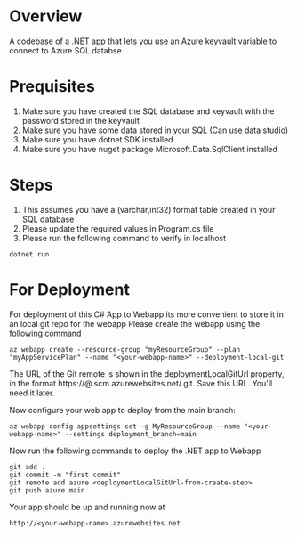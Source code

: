 # Overview
A codebase of a .NET app that lets you use an Azure keyvault variable to connect to Azure SQL databse

# Prequisites

1) Make sure you have created the SQL database and keyvault with the password stored in the keyvault
2) Make sure you have some data stored in your SQL (Can use data studio)
3) Make sure you have dotnet SDK installed
4) Make sure you have nuget package Microsoft.Data.SqlClient installed


# Steps

1) This assumes you have a (varchar,int32) format table created in your SQL database
2) Please update the required values in Program.cs file
3) Please run the following command to verify in localhost 

```
dotnet run
```




# For Deployment
For deployment of this C# App to Webapp
its more convenient to store it in an local git repo for the webapp
Please create the webapp using the following command

```
az webapp create --resource-group "myResourceGroup" --plan "myAppServicePlan" --name "<your-webapp-name>" --deployment-local-git
```

The URL of the Git remote is shown in the deploymentLocalGitUrl property, in the format https://<username>@<your-webapp-name>.scm.azurewebsites.net/<your-webapp-name>.git. Save this URL. You'll need it later.

Now configure your web app to deploy from the main branch:

```
az webapp config appsettings set -g MyResourceGroup --name "<your-webapp-name>" --settings deployment_branch=main
```

Now run the following commands to deploy the .NET app to Webapp

```
git add .
git commit -m "first commit"
git remote add azure <deploymentLocalGitUrl-from-create-step>
git push azure main
```

Your app should be up and running now at 
```
http://<your-webapp-name>.azurewebsites.net
```
